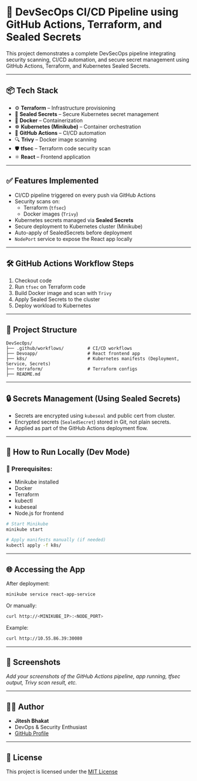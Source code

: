 # 🚀 DevSecOps CI/CD Pipeline using GitHub Actions, Terraform, and Sealed Secrets

This project demonstrates a complete DevSecOps pipeline integrating security scanning, CI/CD automation, and secure secret management using GitHub Actions, Terraform, and Kubernetes Sealed Secrets.

---

## 📦 Tech Stack

- ⚙️ **Terraform** – Infrastructure provisioning  
- 🔐 **Sealed Secrets** – Secure Kubernetes secret management  
- 🐳 **Docker** – Containerization  
- ☸️ **Kubernetes (Minikube)** – Container orchestration  
- 🤖 **GitHub Actions** – CI/CD automation  
- 🔍 **Trivy** – Docker image scanning  
- 🛡️ **tfsec** – Terraform code security scan  
- ⚛️ **React** – Frontend application  

---

## ✅ Features Implemented

- CI/CD pipeline triggered on every push via GitHub Actions
- Security scans on:
  - Terraform (`tfsec`)
  - Docker images (`Trivy`)
- Kubernetes secrets managed via **Sealed Secrets**
- Secure deployment to Kubernetes cluster (Minikube)
- Auto-apply of SealedSecrets before deployment
- `NodePort` service to expose the React app locally

---

## 🛠️ GitHub Actions Workflow Steps

1. Checkout code
2. Run `tfsec` on Terraform code
3. Build Docker image and scan with `Trivy`
4. Apply Sealed Secrets to the cluster
5. Deploy workload to Kubernetes

---

## 📁 Project Structure

```
DevSecOps/
├── .github/workflows/         # CI/CD workflows
├── Devoapp/                   # React frontend app
├── k8s/                       # Kubernetes manifests (Deployment, Service, Secrets)
├── terraform/                 # Terraform configs
├── README.md
```

---

## 🔒 Secrets Management (Using Sealed Secrets)

- Secrets are encrypted using `kubeseal` and public cert from cluster.
- Encrypted secrets (`SealedSecret`) stored in Git, not plain secrets.
- Applied as part of the GitHub Actions deployment flow.

---

## 🚀 How to Run Locally (Dev Mode)

### 🧱 Prerequisites:
- Minikube installed
- Docker
- Terraform
- kubectl
- kubeseal
- Node.js for frontend

```bash
# Start Minikube
minikube start

# Apply manifests manually (if needed)
kubectl apply -f k8s/
```

---

## 🌐 Accessing the App

After deployment:

```bash
minikube service react-app-service
```

Or manually:

```bash
curl http://<MINIKUBE_IP>:<NODE_PORT>
```

Example:
```bash
curl http://10.55.86.39:30080
```

---

## 📸 Screenshots

_Add your screenshots of the GitHub Actions pipeline, app running, tfsec output, Trivy scan result, etc._

---

## 🙋‍♂️ Author

- **Jitesh Bhakat**  
- DevOps & Security Enthusiast  
- [GitHub Profile](https://github.com/Jitesh8260)

---

## 📄 License

This project is licensed under the [MIT License](LICENSE)